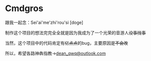 # Cmdgros

跟我一起念：Sei'ai'me'zhi'rou'si [doge]

制作这个项目的想法完完全全就是因为我成为了一个光荣的音游人~~没事找事~~

当然，这个项目中的代码肯定有~~亿点点~~的bug，主要原因是~~不会改~~

所以，希望各路神犇指教→dean_qwq@outlook.com